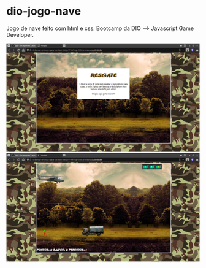 # dio-jogo-nave

Jogo de nave feito com html e css. Bootcamp da DIO --> Javascript Game Developer.

![My Image](imgs/sample1.png)
![My Image](imgs/sample2.png)